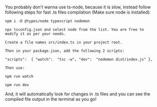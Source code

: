 

You probably don't wanna use ts-node, because it is slow, instead follow following steps for fast .ts files compilation (Make sure node is installed):

    npm i -D @types/node typescript nodemon

    npx tsconfig.json and select node from the list. You are free to modify it as per your needs.

    Create a file names src/index.ts in your project root.

    Then in your package.json, add the following 2 scripts:

    "scripts":  { "watch":  "tsc -w", "dev":  "nodemon dist/index.js" },

    Then use:

    npm run watch

    npm run dev

And, it will automatically look for changes in .ts files and you can see the compiled file output in the terminal as you go!
